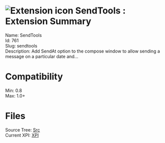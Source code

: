 # ![Extension icon](https://addons.thunderbird.net/static/img/addon-icons/default-64.png) SendTools : Extension Summary

Name: SendTools  
Id: 761  
Slug: sendtools  
Description: Add SendAt option to the compose window to allow sending a message on a particular date and...
  

# Compatibility
Min: 0.8  
Max: 1.0+  

# Files

Source Tree: [Src](C:/Dev/Thunderbird/ThunderKdB/xall/xOther/761-sendtools/src)  
Current XPI: [XPI](C:/Dev/Thunderbird/ThunderKdB/xall/xOther/761-sendtools/xpi)  



